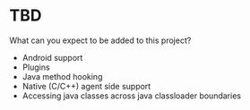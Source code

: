 # TBD

What can you expect to be added to this project?

- Android support
- Plugins
- Java method hooking
- Native (C/C++) agent side support
- Accessing java classes across java classloader boundaries